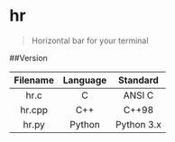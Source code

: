 # hr
> Horizontal bar for your terminal

##Version

| Filename | Language |  Standard  |
|:--------:|:--------:|:----------:|
| hr.c     | C        | ANSI C     |
| hr.cpp   | C++      | C++98      |
| hr.py    | Python   | Python 3.x |
